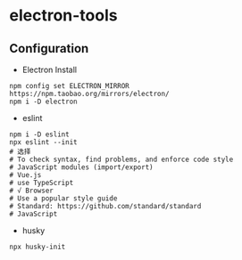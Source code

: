 # electron-tools

## Configuration

- Electron Install

```
npm config set ELECTRON_MIRROR https://npm.taobao.org/mirrors/electron/
npm i -D electron
```

- eslint

```
npm i -D eslint
npx eslint --init
# 选择
# To check syntax, find problems, and enforce code style
# JavaScript modules (import/export)
# Vue.js
# use TypeScript
# √ Browser
# Use a popular style guide
# Standard: https://github.com/standard/standard
# JavaScript
```

- husky

```
npx husky-init
```
